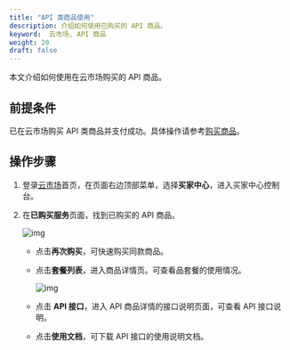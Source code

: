 ```yaml
---
title: "API 类商品使用"
description: 介绍如何使用已购买的 API 商品。
keyword:  云市场, API 商品
weight: 20
draft: false
---
```


本文介绍如何使用在云市场购买的 API 商品。

## 前提条件

已在云市场购买 API 类商品并支付成功。具体操作请参考[购买商品](/appcenter/market/manual/20_purchase_app/)。

## 操作步骤

1. 登录[云市场](https://marketplace.qingcloud.com/)首页，在页面右边顶部菜单，选择**买家中心**，进入买家中心控制台。

2. 在**已购买服务**页面，找到已购买的 API 商品。

   ![img](/appcenter/market/_images/um_buyers_have_api.png)

   - 点击**再次购买**，可快速购买同款商品。

   - 点击**套餐列表**，进入商品详情页。可查看品套餐的使用情况。

     ![img](/appcenter/market/_images/um_buyers_api_details.png)

   - 点击 **API 接口**，进入 API 商品详情的接口说明页面，可查看 API 接口说明。

   - 点击**使用文档**，可下载 API 接口的使用说明文档。
